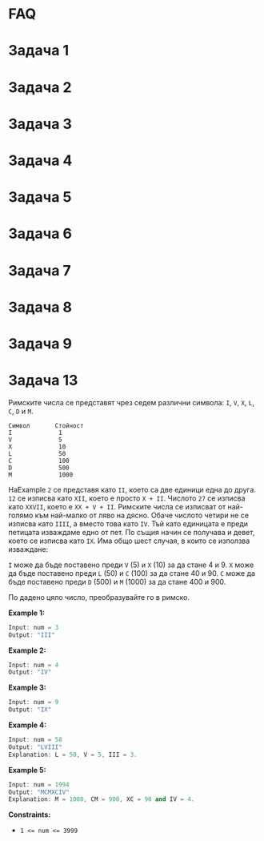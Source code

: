 # FAQ
# Задача 1
# Задача 2
# Задача 3
# Задача 4
# Задача 5
# Задача 6
# Задача 7
# Задача 8
# Задача 9

# **Задача 13**
Римските числа се представят чрез седем различни символа: `I`, `V`, `X`, `L`, `C`, `D` и `M`.
```
Символ       Стойност
I             1
V             5
X             10
L             50
C             100
D             500
M             1000
```
НаExample `2` се представя като `II`, което са две единици една до друга. `12` се изписва като `XII`, което е просто `X + II`. Числото `27` се изписва като `XXVII`, което е `XX + V + II`.
Римските числа се изписват от най-голямо към най-малко от ляво на дясно. Обаче числото четири не се изписва като `IIII`, а вместо това като `IV`. Тъй като единицата е преди петицата изваждаме едно от пет. По същия начин се получава и девет, което се изписва като `IX`. Има общо шест случая, в които се използва изваждане:

`I` може да бъде поставено преди `V` (5) и `X` (10) за да стане 4 и 9. 
`X` може да бъде поставено преди `L` (50) и `C` (100) за да стане 40 и 90. 
`C` може да бъде поставено преди `D` (500) и `M` (1000) за да стане 400 и 900.

По дадено цяло число, преобразувайте го в римско.

 

**Example 1:**
```c++
Input: num = 3
Output: "III"
```
**Example 2:**
```c++
Input: num = 4
Output: "IV"
```
**Example 3:**
```c++
Input: num = 9
Output: "IX"
```
**Example 4:**
```c++
Input: num = 58
Output: "LVIII"
Explanation: L = 50, V = 5, III = 3.
```
**Example 5:**
```c++
Input: num = 1994
Output: "MCMXCIV"
Explanation: M = 1000, CM = 900, XC = 90 and IV = 4.
 ```

**Constraints:**

- `1 <= num <= 3999`